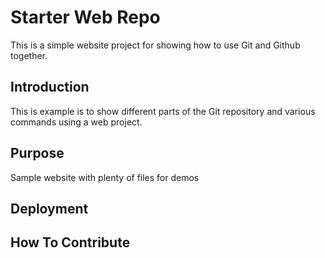 # Starter Web Repo

This is a simple website project for
showing how to use Git and Github together.

## Introduction
This is example is to show different parts
of the Git repository and various commands
using a web project.

## Purpose

Sample website with plenty of files for demos

## Deployment

## How To Contribute